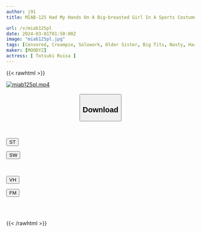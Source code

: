 ```yaml
---
author: j91
title: MIAB-125 Had My Hands On A Big-breasted Girl In A Sports Costume Who Was Getting On The Train Without Changing After Going Home From The Gym, And She Made Me Ejaculate Over And Over Again Until The End With A Close-up, Sweaty Reverse Molester... Ruisa Miyazuki

url: /v/miab125pl
date: 2024-03-01T01:50:00Z
image: "miab125pl.jpg"
tags: [Censored, Creampie, Solowork, Older Sister, Big Tits, Nasty, Hardcore, Sweat	]
maker: [MOODYZ]
actress: [ Totsuki Ruisa ]
---
```



{{< rawhtml >}}

<div class="video" data-videoid="BBX7ejMgM0iM6l">
    <a href="javascript:;">
        <img src="/v/miab125pl/miab125pl.jpg" width="WIDTH" height="HEIGHT" alt="miab125pl.mp4" loading="lazy">
    </a>
</div>

<script type="text/javascript" src="https://j91.asia/asset/on-demand-st.js"></script>

<br>
  <link rel="stylesheet" href="https://j91.asia/asset/bs5.css">
  
  <center>
  <button class="btn btn-primary" type="button" data-bs-toggle="collapse" data-bs-target=".multi-collapse" aria-expanded="false" aria-controls="multiCollapseExample1 multiCollapseExample2"><h2>Download</h2></button></center>
</p>
<div class="row">
  <div class="col">
    <div class="collapse multi-collapse" id="multiCollapseExample1">
      <div class="card card-body">
	      	      <br>
<div class="buttons">  
<p><a href="https://streamtape.to/v/BBX7ejMgM0iM6l" target="_blank"><button class="btn-hover color-3"><i class="fa fa-download"></i> ST</button></a></p>
<p><a href="https://cdnwish.com/wisyye5jrdor" target="_blank"><button class="btn-hover color-2"><i class="fa fa-download"></i> SW</button></a></p></div>
    </div>
  </div>
</div>
  <div class="col">
    <div class="collapse multi-collapse" id="multiCollapseExample2">
      <div class="card card-body">
	      <br>
<div class="buttons">
<p><a href="javascript:;"><button class="btn-hover color-9"><i class="fa fa-download"></i> VH</button></a></p>
<p><a href="javascript:;"><button class="btn-hover color-8"><i class="fa fa-download"></i> FM</button></a></p></div>
<br><br>
      </div>
    </div>
  </div>
</div>

{{< /rawhtml >}}